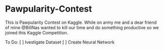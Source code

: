 # Pawpularity-Contest

This is Pawpularity Contest on Kaggle. While on army me and a dear friend of mine @BillNas wanted to kill our time and do something productive so we joined this Kaggle Competition.

To Do:
[ ] Ivestigate Dataset
[ ] Create Neural Network
